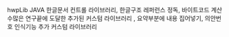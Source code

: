 hwpLib
JAVA 한글문서 컨트롤 라이브러리, 한글구조 레퍼런스 정독, 바이트코드 계산 수많은 연구끝에 도달한 추가된 커스텀 라이브러리 , 요약부분에 내용 집어넣기, 의안번호 인식기능 추가 커스텀 라이브러리

